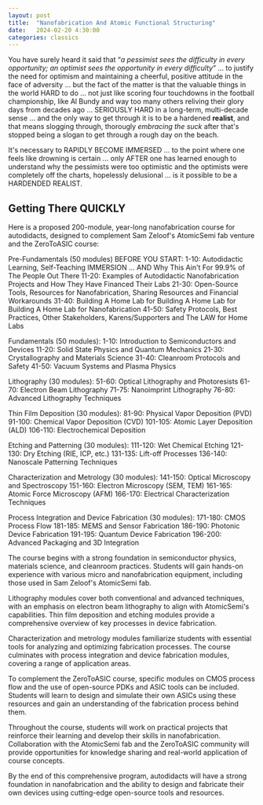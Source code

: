 ```yaml
---
layout: post
title:  "Nanofabrication And Atomic Functional Structuring"
date:   2024-02-20 4:30:00
categories: classics
---
```


You have surely heard it said that “*a pessimist sees the difficulty in every opportunity; an optimist sees the opportunity in every difficulty*” ... to justify the need for optimism and maintaining a cheerful, positive attitude in the face of adversity ... but the fact of the matter is that the valuable things in the world HARD to do ... not just like scoring four touchdowns in the football championship, like Al Bundy and way too many others reliving their glory days from decades ago ... SERIOUSLY HARD in a long-term, multi-decade sense ... and the only way to get through it is to be a hardened **realist**, and that means slogging through, thorougly *embracing the suck* after that's stopped being a slogan to get through a rough day on the beach. 

It's necessary to RAPIDLY BECOME IMMERSED ... to the point where one feels like drowning is certain ... only AFTER one has learned enough to understand why the pessimists were too optimistic and the optimists were completely off the charts, hopelessly delusional ... is it possible to be a HARDENDED REALIST.

## Getting There QUICKLY


Here is a proposed 200-module, year-long nanofabrication course for autodidacts, designed to complement Sam Zeloof's AtomicSemi fab venture and the ZeroToASIC course:

Pre-Fundamentals (50 modules) BEFORE YOU START:
1-10: Autodidactic Learning, Self-Teaching IMMERSION ... AND Why This Ain't For 99.9% of The People Out There
11-20: Examples of Autodidactic Nanofabrication Projects and How They Have Financed Their Labs
21-30: Open-Source Tools, Resources for Nanofabrication, Sharing Resources and Financial Workarounds
31-40: Building A Home Lab for Building A Home Lab for Building A Home Lab for Nanofabrication
41-50: Safety Protocols, Best Practices, Other Stakeholders, Karens/Supporters and The LAW for Home Labs

Fundamentals (50 modules):
1-10: Introduction to Semiconductors and Devices
11-20: Solid State Physics and Quantum Mechanics
21-30: Crystallography and Materials Science
31-40: Cleanroom Protocols and Safety
41-50: Vacuum Systems and Plasma Physics

Lithography (30 modules):
51-60: Optical Lithography and Photoresists
61-70: Electron Beam Lithography
71-75: Nanoimprint Lithography
76-80: Advanced Lithography Techniques

Thin Film Deposition (30 modules):
81-90: Physical Vapor Deposition (PVD)
91-100: Chemical Vapor Deposition (CVD)
101-105: Atomic Layer Deposition (ALD)
106-110: Electrochemical Deposition

Etching and Patterning (30 modules):
111-120: Wet Chemical Etching
121-130: Dry Etching (RIE, ICP, etc.)
131-135: Lift-off Processes
136-140: Nanoscale Patterning Techniques

Characterization and Metrology (30 modules):
141-150: Optical Microscopy and Spectroscopy
151-160: Electron Microscopy (SEM, TEM)
161-165: Atomic Force Microscopy (AFM)
166-170: Electrical Characterization Techniques

Process Integration and Device Fabrication (30 modules):
171-180: CMOS Process Flow
181-185: MEMS and Sensor Fabrication
186-190: Photonic Device Fabrication
191-195: Quantum Device Fabrication
196-200: Advanced Packaging and 3D Integration

The course begins with a strong foundation in semiconductor physics, materials science, and cleanroom practices. Students will gain hands-on experience with various micro and nanofabrication equipment, including those used in Sam Zeloof's AtomicSemi fab.

Lithography modules cover both conventional and advanced techniques, with an emphasis on electron beam lithography to align with AtomicSemi's capabilities. Thin film deposition and etching modules provide a comprehensive overview of key processes in device fabrication.

Characterization and metrology modules familiarize students with essential tools for analyzing and optimizing fabrication processes. The course culminates with process integration and device fabrication modules, covering a range of application areas.

To complement the ZeroToASIC course, specific modules on CMOS process flow and the use of open-source PDKs and ASIC tools can be included. Students will learn to design and simulate their own ASICs using these resources and gain an understanding of the fabrication process behind them.

Throughout the course, students will work on practical projects that reinforce their learning and develop their skills in nanofabrication. Collaboration with the AtomicSemi fab and the ZeroToASIC community will provide opportunities for knowledge sharing and real-world application of course concepts.

By the end of this comprehensive program, autodidacts will have a strong foundation in nanofabrication and the ability to design and fabricate their own devices using cutting-edge open-source tools and resources.
